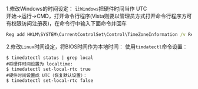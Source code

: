 1.修改Windows的时间设定：
让`Windows`把硬件时间当作 UTC  
开始->运行->CMD，打开命令行程序(Vista则要以管理员方式打开命令行程序方可有权限访问注册表)，在命令行中输入下面命令并回车
```cmd
Reg add HKLM\SYSTEM\CurrentControlSet\Control\TimeZoneInformation /v RealTimeIsUniversal /t REG_DWORD /d 1
```
2.修改`Linux`时间设定，将BIOS时间作为本地时间：
使用`timdatectl`命令设置：
```shell
$ timedatectl status | grep local
#将硬件时间设置为 localtime:
$ timedatectl set-local-rtc true
#硬件时间设置成 UTC（恢复默认设置）：
$ timedatectl set-local-rtc false
```